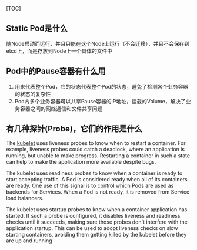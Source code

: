 [TOC]

## Static Pod是什么

随Node启动而运行，并且只能在这个Node上运行（不会迁移），并且不会保存到etcd上，而是存放到Node上一个具体的文件中

## Pod中的Pause容器有什么用

1. 用来代表整个Pod，它的状态代表整个Pod的状态，避免了检测各个业务容器的状态的复杂性
2. Pod内多个业务容器可以共享Pause容器的IP地址，挂载的Volume，解决了业务容器之间的网络通信和文件共享问题

## 有几种探针(Probe)，它们的作用是什么

The [kubelet](https://kubernetes.io/docs/admin/kubelet/) uses liveness probes to know when to restart a container. For example, liveness probes could catch a deadlock, where an application is running, but unable to make progress. Restarting a container in such a state can help to make the application more available despite bugs.

The kubelet uses readiness probes to know when a container is ready to start accepting traffic. A Pod is considered ready when all of its containers are ready. One use of this signal is to control which Pods are used as backends for Services. When a Pod is not ready, it is removed from Service load balancers.

The kubelet uses startup probes to know when a container application has started. If such a probe is configured, it disables liveness and readiness checks until it succeeds, making sure those probes don't interfere with the application startup. This can be used to adopt liveness checks on slow starting containers, avoiding them getting killed by the kubelet before they are up and running